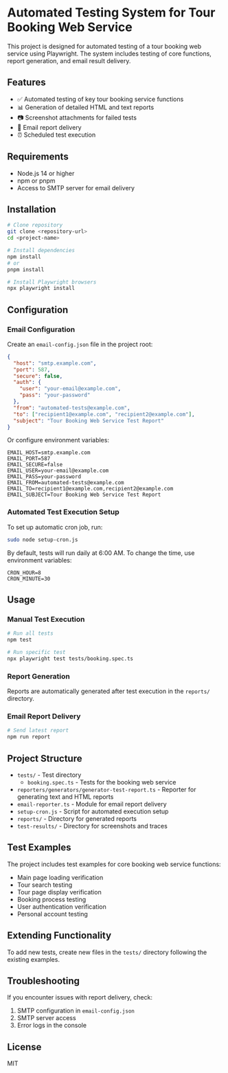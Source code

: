 # Automated Testing System for Tour Booking Web Service

This project is designed for automated testing of a tour booking web service using Playwright. The system includes testing of core functions, report generation, and email result delivery.

## Features

- ✅ Automated testing of key tour booking service functions
- 📊 Generation of detailed HTML and text reports
- 📷 Screenshot attachments for failed tests
- 📧 Email report delivery
- ⏰ Scheduled test execution

## Requirements

- Node.js 14 or higher
- npm or pnpm
- Access to SMTP server for email delivery

## Installation

```bash
# Clone repository
git clone <repository-url>
cd <project-name>

# Install dependencies
npm install
# or
pnpm install

# Install Playwright browsers
npx playwright install
```

## Configuration

### Email Configuration

Create an `email-config.json` file in the project root:

```json
{
  "host": "smtp.example.com",
  "port": 587,
  "secure": false,
  "auth": {
    "user": "your-email@example.com",
    "pass": "your-password"
  },
  "from": "automated-tests@example.com",
  "to": ["recipient1@example.com", "recipient2@example.com"],
  "subject": "Tour Booking Web Service Test Report"
}
```

Or configure environment variables:

```
EMAIL_HOST=smtp.example.com
EMAIL_PORT=587
EMAIL_SECURE=false
EMAIL_USER=your-email@example.com
EMAIL_PASS=your-password
EMAIL_FROM=automated-tests@example.com
EMAIL_TO=recipient1@example.com,recipient2@example.com
EMAIL_SUBJECT=Tour Booking Web Service Test Report
```

### Automated Test Execution Setup

To set up automatic cron job, run:

```bash
sudo node setup-cron.js
```

By default, tests will run daily at 6:00 AM. To change the time, use environment variables:

```
CRON_HOUR=8
CRON_MINUTE=30
```

## Usage

### Manual Test Execution

```bash
# Run all tests
npm test

# Run specific test
npx playwright test tests/booking.spec.ts
```

### Report Generation

Reports are automatically generated after test execution in the `reports/` directory.

### Email Report Delivery

```bash
# Send latest report
npm run report
```

## Project Structure

- `tests/` - Test directory
  - `booking.spec.ts` - Tests for the booking web service
- `reporters/generators/generator-test-report.ts` - Reporter for generating text and HTML reports
- `email-reporter.ts` - Module for email report delivery
- `setup-cron.js` - Script for automated execution setup
- `reports/` - Directory for generated reports
- `test-results/` - Directory for screenshots and traces

## Test Examples

The project includes test examples for core booking web service functions:

- Main page loading verification
- Tour search testing
- Tour page display verification
- Booking process testing
- User authentication verification
- Personal account testing

## Extending Functionality

To add new tests, create new files in the `tests/` directory following the existing examples.

## Troubleshooting

If you encounter issues with report delivery, check:

1. SMTP configuration in `email-config.json`
2. SMTP server access
3. Error logs in the console

## License

MIT 